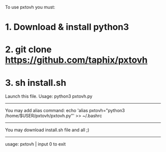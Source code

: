 To use pxtovh you must:

# 1. Download & install python3
# 2. git clone https://github.com/taphix/pxtovh
# 3. sh install.sh
Launch this file. Usage: python3 pxtovh.py

----------------------------------------------

You may add alias command:
  echo 'alias pxtovh="python3 /home/$USER/pxtovh/pxtovh.py"' >> ~/.bashrc
  
----------------------------------------------

You may download install.sh file and all ;)

----------------------------------------------
usage: pxtovh  |   input 0 to exit


